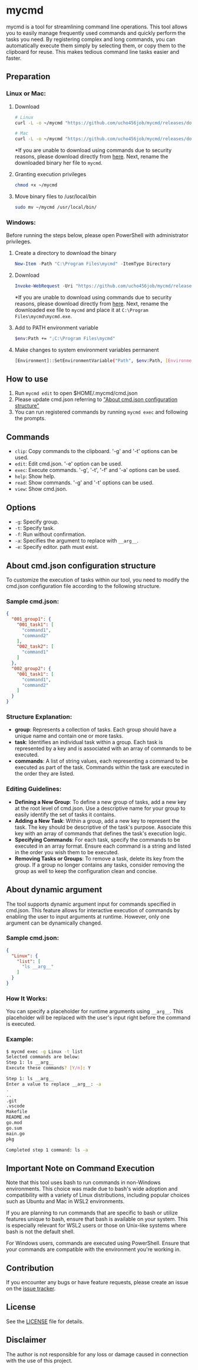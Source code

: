 # mycmd
mycmd is a tool for streamlining command line operations. This tool allows you to easily manage frequently used commands and quickly perform the tasks you need. By registering complex and long commands, you can automatically execute them simply by selecting them, or copy them to the clipboard for reuse. This makes tedious command line tasks easier and faster.

## Preparation

### Linux or Mac:

1. Download
    ```sh
    # Linux
    curl -L -o ~/mycmd "https://github.com/ucho456job/mycmd/releases/download/v1.0.1/mycmd_linux"

    # Mac
    curl -L -o ~/mycmd "https://github.com/ucho456job/mycmd/releases/download/v1.0.1/mycmd_mac"
    ```
    *If you are unable to download using commands due to security reasons, please download directly from [here](https://github.com/ucho456job/mycmd/releases/tag/v1.0.0). Next, rename the downloaded binary her file to `mycmd`.

2. Granting execution privileges
    ```sh
    chmod +x ~/mycmd
    ```

3. Move binary files to /usr/local/bin
    ```sh
    sudo mv ~/mycmd /usr/local/bin/
    ```

### Windows:

Before running the steps below, please open PowerShell with administrator privileges.

1. Create a directory to download the binary
    ```powershell
    New-Item -Path "C:\Program Files\mycmd" -ItemType Directory
    ```

2. Download
    ```powershell
    Invoke-WebRequest -Uri "https://github.com/ucho456job/mycmd/releases/download/v1.0.1/mycmd-windows_amd64.exe" -OutFile "C:\Program Files\mycmd\mycmd.exe"
    ```
    *If you are unable to download using commands due to security reasons, please download directly from [here](https://github.com/ucho456job/mycmd/releases/tag/v1.0.0). Next, rename the downloaded exe file to `mycmd` and place it at `C:\Program Files\mycmd\mycmd.exe`.

3. Add to PATH environment variable
    ```sh
    $env:Path += ";C:\Program Files\mycmd"
    ```

4. Make changes to system environment variables permanent
    ```sh
    [Environment]::SetEnvironmentVariable("Path", $env:Path, [EnvironmentVariableTarget]::Machine)
    ```

## How to use

1. Run `mycmd edit` to open $HOME/.mycmd/cmd.json
2. Please update cmd.json referring to ["About cmd.json configuration structure"](#about-cmdjson-configuration-structure)
3. You can run registered commands by running `mycmd exec` and following the prompts.

## Commands

- `clip`: Copy commands to the clipboard. '-g' and '-t' options can be used.
- `edit`: Edit cmd.json. '-e' option can be used.
- `exec`: Execute commands. '-g', '-t', '-f' and '-a' options can be used.
- `help`: Show help.
- `read`: Show commands. '-g' and '-t' options can be used.
- `view`: Show cmd.json.

## Options

- `-g`: Specify group.
- `-t`: Specify task.
- `-f`: Run without confirmation.
- `-a`: Specifies the argument to replace with `__arg__`.
- `-e`: Specify editor. path must exist.

## About cmd.json configuration structure

To customize the execution of tasks within our tool, you need to modify the cmd.json configuration file according to the following structure.

### Sample cmd.json:

```json
{
  "001_group1": {
    "001_task1": [
      "command1",
      "command2"
    ],
    "002_task2": [
      "command1"
    ]
  },
  "002_group2": {
    "001_task1": [
      "command1",
      "command2"
    ]
  }
}
```

### Structure Explanation:

- **group**: Represents a collection of tasks. Each group should have a unique name and contain one or more tasks.
- **task**: Identifies an individual task within a group. Each task is represented by a key and is associated with an array of commands to be executed.
- **commands**: A list of string values, each representing a command to be executed as part of the task. Commands within the task are executed in the order they are listed.

### Editing Guidelines:

- **Defining a New Group**: To define a new group of tasks, add a new key at the root level of cmd.json. Use a descriptive name for your group to easily identify the set of tasks it contains.
- **Adding a New Task**: Within a group, add a new key to represent the task. The key should be descriptive of the task's purpose. Associate this key with an array of commands that defines the task's execution logic.
- **Specifying Commands**: For each task, specify the commands to be executed in an array format. Ensure each command is a string and listed in the order you wish them to be executed.
- **Removing Tasks or Groups**: To remove a task, delete its key from the group. If a group no longer contains any tasks, consider removing the group as well to keep the configuration clean and concise.

## About dynamic argument

The tool supports dynamic argument input for commands specified in cmd.json. This feature allows for interactive execution of commands by enabling the user to input arguments at runtime. However, only one argument can be dynamically changed.

### Sample cmd.json:
```json
{
  "Linux": {
    "list": [
      "ls __arg__"
    ]
  }
}
```

### How It Works:

You can specify a placeholder for runtime arguments using `__arg__`. This placeholder will be replaced with the user's input right before the command is executed.

### Example:

```sh
$ mycmd exec -g Linux -t list
Selected commands are below:
Step 1: ls __arg__
Execute these commands? [Y/n]: Y

Step 1: ls __arg__
Enter a value to replace __arg__: -a
.
..
.git
.vscode
Makefile
README.md
go.mod
go.sum
main.go
pkg

Completed step 1 command: ls -a
```

## Important Note on Command Execution
Note that this tool uses bash to run commands in non-Windows environments. This choice was made due to bash's wide adoption and compatibility with a variety of Linux distributions, including popular choices such as Ubuntu and Mac in WSL2 environments.

If you are planning to run commands that are specific to bash or utilize features unique to bash, ensure that bash is available on your system. This is especially relevant for WSL2 users or those on Unix-like systems where bash is not the default shell.

For Windows users, commands are executed using PowerShell. Ensure that your commands are compatible with the environment you're working in.

## Contribution

If you encounter any bugs or have feature requests, please create an issue on the [issue tracker](https://github.com/ucho456job/mycmd/issues).

## License

See the [LICENSE](LICENSE) file for details.

## Disclaimer

The author is not responsible for any loss or damage caused in connection with the use of this project.
